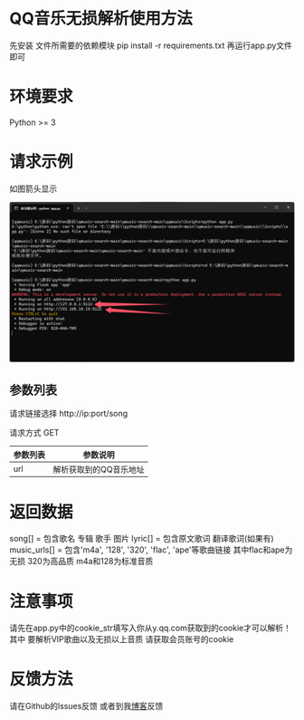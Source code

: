 # QQ音乐无损解析使用方法
先安装 文件所需要的依赖模块 
pip install -r requirements.txt
再运行app.py文件即可

# 环境要求
Python >= 3

# 请求示例

如图箭头显示

![url链接](https://raw.githubusercontent.com/Suxiaoqinx/tencent_url/refs/heads/main/fe14f9a6-16ca-423d-980b-c17015666dc0.png)

## 参数列表

请求链接选择 http://ip:port/song 

请求方式 GET

|  参数列表  | 参数说明 |
|  ----  | ---- |
| url | 解析获取到的QQ音乐地址|

# 返回数据
song[] = 包含歌名 专辑 歌手 图片
lyric[] = 包含原文歌词 翻译歌词(如果有)
music_urls[] = 包含'm4a', '128', '320', 'flac', 'ape'等歌曲链接
其中flac和ape为无损 320为高品质 m4a和128为标准音质

# 注意事项
请先在app.py中的cookie_str填写入你从y.qq.com获取到的cookie才可以解析！
其中 要解析VIP歌曲以及无损以上音质 请获取会员账号的cookie
# 反馈方法
请在Github的lssues反馈 或者到我[博客](https://www.toubiec.cn)反馈
